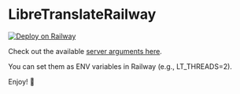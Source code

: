 # LibreTranslateRailway

[![Deploy on Railway](https://railway.app/button.svg)](https://railway.app/template/6eAW3o?referralCode=kZ5j9A)

Check out the available [server arguments here](https://github.com/LibreTranslate/LibreTranslate#arguments).

You can set them as ENV variables in Railway (e.g., LT_THREADS=2).

Enjoy! 🚂
